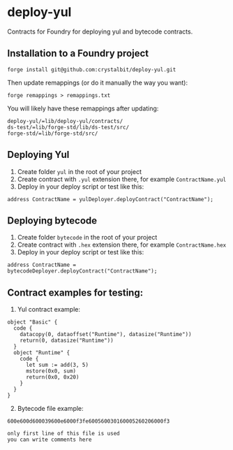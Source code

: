 # deploy-yul
Contracts for Foundry for deploying yul and bytecode contracts.

## Installation to a Foundry project
```
forge install git@github.com:crystalbit/deploy-yul.git
```
Then update remappings (or do it manually the way you want):
```
forge remappings > remappings.txt
```

You will likely have these remappings after updating:
```
deploy-yul/=lib/deploy-yul/contracts/
ds-test/=lib/forge-std/lib/ds-test/src/
forge-std/=lib/forge-std/src/
```

## Deploying Yul
1) Create folder `yul` in the root of your project
2) Create contract with `.yul` extension there, for example `ContractName.yul`
3) Deploy in your deploy script or test like this:
```
address ContractName = yulDeployer.deployContract("ContractName");
```

## Deploying bytecode
1) Create folder `bytecode` in the root of your project
2) Create contract with `.hex` extension there, for example `ContractName.hex`
3) Deploy in your deploy script or test like this:
```
address ContractName = bytecodeDeployer.deployContract("ContractName");
```

## Contract examples for testing:
1. Yul contract example:
```yul
object "Basic" {
  code {
    datacopy(0, dataoffset("Runtime"), datasize("Runtime"))
    return(0, datasize("Runtime"))
  }
  object "Runtime" {
    code {
      let sum := add(3, 5)
      mstore(0x0, sum)
      return(0x0, 0x20)
    }
  }
}
```

2. Bytecode file example:
```
600e600d600039600e6000f3fe600560030160005260206000f3

only first line of this file is used
you can write comments here
```
